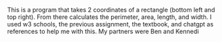 This is a program that takes 2 coordinates of a rectangle (bottom left and top right). From there calculates the perimeter, area, length, and width. 
I used w3 schools, the previous assignment, the textbook, and chatgpt as references to help me with this. 
My partners were Ben and Kennedi
